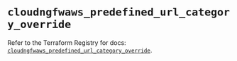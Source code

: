 # `cloudngfwaws_predefined_url_category_override`

Refer to the Terraform Registry for docs: [`cloudngfwaws_predefined_url_category_override`](https://registry.terraform.io/providers/paloaltonetworks/cloudngfwaws/3.0.4/docs/resources/predefined_url_category_override).
